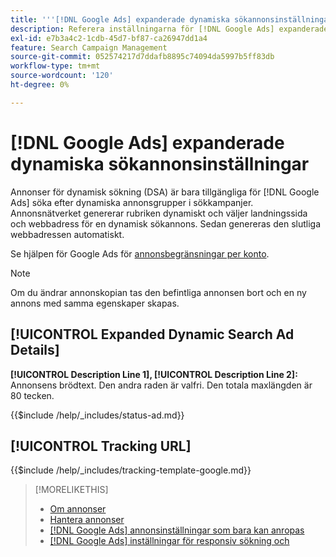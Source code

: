 ```yaml
---
title: '''[!DNL Google Ads] expanderade dynamiska sökannonsinställningar'
description: Referera inställningarna för [!DNL Google Ads] expanderade dynamiska sökannonser.
exl-id: e7b3a4c2-1cdb-45d7-bf87-ca26947dd1a4
feature: Search Campaign Management
source-git-commit: 052574217d7ddafb8895c74094da5997b5ff83db
workflow-type: tm+mt
source-wordcount: '120'
ht-degree: 0%

---
```


# [!DNL Google Ads] expanderade dynamiska sökannonsinställningar

Annonser för dynamisk sökning (DSA) är bara tillgängliga för [!DNL Google Ads] söka efter dynamiska annonsgrupper i sökkampanjer. Annonsnätverket genererar rubriken dynamiskt och väljer landningssida och webbadress för en dynamisk sökannons. Sedan genereras den slutliga webbadressen automatiskt.

Se hjälpen för Google Ads för [annonsbegränsningar per konto](https://support.google.com/google-ads/answer/6372658?hl=en).

>[!NOTE]
>
>Om du ändrar annonskopian tas den befintliga annonsen bort och en ny annons med samma egenskaper skapas.

## [!UICONTROL Expanded Dynamic Search Ad Details]

**[!UICONTROL Description Line 1], [!UICONTROL Description Line 2]:** Annonsens brödtext. Den andra raden är valfri. Den totala maxlängden är 80 tecken.

<!-- **[!UICONTROL Status]:** -->

{{$include /help/_includes/status-ad.md}}

## [!UICONTROL Tracking URL]

<!-- **[!UICONTROL Tracking Template]:** -->

{{$include /help/_includes/tracking-template-google.md}}

>[!MORELIKETHIS]
>
>* [Om annonser](ad-about.md)
>* [Hantera annonser](ad-manage.md)
>* [[!DNL Google Ads] annonsinställningar som bara kan anropas](ad-settings-google-call.md)
>* [[!DNL Google Ads] inställningar för responsiv sökning och](ad-settings-google-rsa.md)
